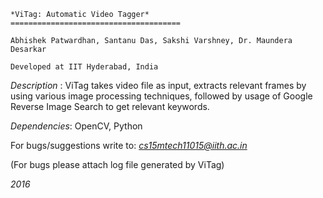 										    
	*ViTag: Automatic Video Tagger*
	======================================
 
	Abhishek Patwardhan, Santanu Das, Sakshi Varshney, Dr. Maundera Desarkar 

	Developed at IIT Hyderabad, India
										    


*Description* : 
ViTag takes video file as input, extracts relevant frames by using various image 
processing techniques, followed by usage of Google Reverse Image Search to get relevant
keywords.

*Dependencies*: OpenCV, Python


For bugs/suggestions write to: *cs15mtech11015@iith.ac.in* 

(For bugs please attach log file generated by ViTag)


*2016*


